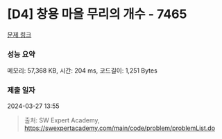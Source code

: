 # [D4] 창용 마을 무리의 개수 - 7465 

[문제 링크](https://swexpertacademy.com/main/code/problem/problemDetail.do?contestProbId=AWngfZVa9XwDFAQU) 

### 성능 요약

메모리: 57,368 KB, 시간: 204 ms, 코드길이: 1,251 Bytes

### 제출 일자

2024-03-27 13:55



> 출처: SW Expert Academy, https://swexpertacademy.com/main/code/problem/problemList.do